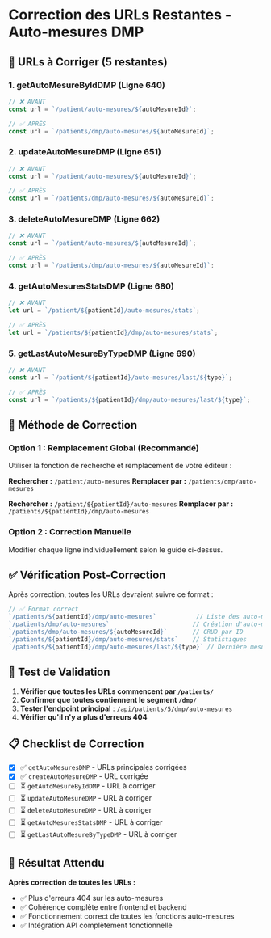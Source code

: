 # Correction des URLs Restantes - Auto-mesures DMP

## 🔧 URLs à Corriger (5 restantes)

### **1. getAutoMesureByIdDMP (Ligne 640)**
```javascript
// ❌ AVANT
const url = `/patient/auto-mesures/${autoMesureId}`;

// ✅ APRÈS
const url = `/patients/dmp/auto-mesures/${autoMesureId}`;
```

### **2. updateAutoMesureDMP (Ligne 651)**
```javascript
// ❌ AVANT
const url = `/patient/auto-mesures/${autoMesureId}`;

// ✅ APRÈS
const url = `/patients/dmp/auto-mesures/${autoMesureId}`;
```

### **3. deleteAutoMesureDMP (Ligne 662)**
```javascript
// ❌ AVANT
const url = `/patient/auto-mesures/${autoMesureId}`;

// ✅ APRÈS
const url = `/patients/dmp/auto-mesures/${autoMesureId}`;
```

### **4. getAutoMesuresStatsDMP (Ligne 680)**
```javascript
// ❌ AVANT
let url = `/patient/${patientId}/auto-mesures/stats`;

// ✅ APRÈS
let url = `/patients/${patientId}/dmp/auto-mesures/stats`;
```

### **5. getLastAutoMesureByTypeDMP (Ligne 690)**
```javascript
// ❌ AVANT
const url = `/patient/${patientId}/auto-mesures/last/${type}`;

// ✅ APRÈS
const url = `/patients/${patientId}/dmp/auto-mesures/last/${type}`;
```

## 🚀 Méthode de Correction

### **Option 1 : Remplacement Global (Recommandé)**
Utiliser la fonction de recherche et remplacement de votre éditeur :

**Rechercher :** `/patient/auto-mesures`
**Remplacer par :** `/patients/dmp/auto-mesures`

**Rechercher :** `/patient/${patientId}/auto-mesures`
**Remplacer par :** `/patients/${patientId}/dmp/auto-mesures`

### **Option 2 : Correction Manuelle**
Modifier chaque ligne individuellement selon le guide ci-dessus.

## ✅ Vérification Post-Correction

Après correction, toutes les URLs devraient suivre ce format :
```javascript
// ✅ Format correct
`/patients/${patientId}/dmp/auto-mesures`           // Liste des auto-mesures
`/patients/dmp/auto-mesures`                       // Création d'auto-mesure
`/patients/dmp/auto-mesures/${autoMesureId}`       // CRUD par ID
`/patients/${patientId}/dmp/auto-mesures/stats`    // Statistiques
`/patients/${patientId}/dmp/auto-mesures/last/${type}` // Dernière mesure par type
```

## 🧪 Test de Validation

1. **Vérifier que toutes les URLs commencent par `/patients/`**
2. **Confirmer que toutes contiennent le segment `/dmp/`**
3. **Tester l'endpoint principal** : `/api/patients/5/dmp/auto-mesures`
4. **Vérifier qu'il n'y a plus d'erreurs 404**

## 📋 Checklist de Correction

- [x] ✅ `getAutoMesuresDMP` - URLs principales corrigées
- [x] ✅ `createAutoMesureDMP` - URL corrigée
- [ ] ⏳ `getAutoMesureByIdDMP` - URL à corriger
- [ ] ⏳ `updateAutoMesureDMP` - URL à corriger
- [ ] ⏳ `deleteAutoMesureDMP` - URL à corriger
- [ ] ⏳ `getAutoMesuresStatsDMP` - URL à corriger
- [ ] ⏳ `getLastAutoMesureByTypeDMP` - URL à corriger

## 🎯 Résultat Attendu

**Après correction de toutes les URLs :**
- ✅ Plus d'erreurs 404 sur les auto-mesures
- ✅ Cohérence complète entre frontend et backend
- ✅ Fonctionnement correct de toutes les fonctions auto-mesures
- ✅ Intégration API complètement fonctionnelle

